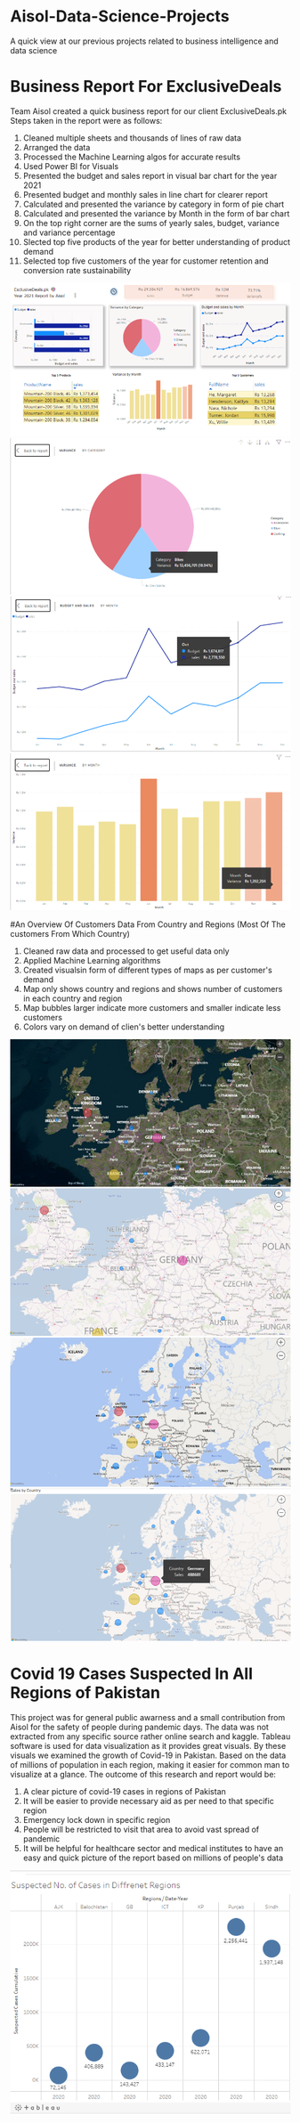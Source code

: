 # Aisol-Data-Science-Projects
A quick view at our previous projects related to business intelligence and data science

# Business Report For ExclusiveDeals 
Team Aisol created a quick business report for our client ExclusiveDeals.pk
Steps taken in the report were as follows:

1) Cleaned multiple sheets and thousands of lines of raw data
2) Arranged the data
3) Processed the Machine Learning algos for accurate results
4) Used Power BI for Visuals
5) Presented the budget and sales report in visual bar chart for the year 2021
6) Presented budget and monthly sales in line chart for clearer report 
7) Calculated and presented the variance by category in form of pie chart
8) Calculated and presented the variance by Month in the form of bar chart
9) On the top right corner are the sums of yearly sales, budget, variance and variance percentage
10) Slected top five products of the year for better understanding of product demand
11) Selected top five customers of the year for customer retention and conversion rate sustainability


![](https://github.com/maryamjams/Aisol-Data-Science-Projects/blob/master/Images/budget%20report%20exc%20deals.PNG)
![](https://github.com/maryamjams/Aisol-Data-Science-Projects/blob/master/Images/exc%20deals%20report%204.png)
![](https://github.com/maryamjams/Aisol-Data-Science-Projects/blob/master/Images/exc%20deals%20report%205.png)
![](https://github.com/maryamjams/Aisol-Data-Science-Projects/blob/master/Images/exc%20deals%20report%206.png)



#An Overview Of Customers Data From Country and Regions (Most Of The customers From Which Country) 

1) Cleaned raw data and processed to get useful data only
2) Applied Machine Learning algorithms
3) Created visualsin form of different types of maps as per customer's demand
4) Map only shows country and regions and shows number of customers in each country and region
5) Map bubbles larger indicate more customers and smaller indicate less customers
6) Colors vary on demand of clien's better understanding 

![](https://github.com/maryamjams/Aisol-Data-Science-Projects/blob/master/Images/map%20viz%201.png)
![](https://github.com/maryamjams/Aisol-Data-Science-Projects/blob/master/Images/map%20viz%202.png)
![](https://github.com/maryamjams/Aisol-Data-Science-Projects/blob/master/Images/map%20viz%203.png)
![](https://github.com/maryamjams/Aisol-Data-Science-Projects/blob/master/Images/map%20viz%204.png)

# Covid 19 Cases Suspected In All Regions of Pakistan
This project was for general public awarness and a small contribution from Aisol for the safety of people during pandemic days.
The data was not extracted from any specific source rather online search and kaggle.
Tableau software is used for data visualization as it provides great visuals. By these visuals we examined the growth of Covid-19 in Pakistan.
Based on the data of millions of population in each region, making it easier for common man to visualize at a glance.
The outcome of this research and report would be: 

1. A clear picture of covid-19 cases in regions of Pakistan 
2. It will be easier to provide necessary aid as per need to that specific region
3. Emergency lock down in specific region
4. People will be restricted to visit that area to avoid vast spread of pandemic
5. It will be helpful for healthcare sector and medical institutes to have an easy and quick picture of the report based on millions of people's data

![](https://github.com/maryamjams/Aisol-Data-Science-Projects/blob/master/Images/covid%2019%20pak.PNG)
